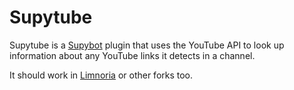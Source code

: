Supytube
========

Supytube is a [Supybot](http://sourceforge.net/projects/supybot/) plugin that uses the YouTube API to look up information about any YouTube
links it detects in a channel.

It should work in [Limnoria](https://github.com/ProgVal/Limnoria) or other forks too.
